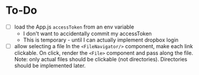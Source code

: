 # To-Do

- [ ] load the App.js `accessToken` from an env variable
  - I don't want to accidentally commit my accessToken
  - This is temporary - until I can actually implement dropbox login
- [ ] allow selecting a file
      In the `<FileNavigator/>` component, make each link clickable. On click, render the `<File>` component and pass along the file.
      Note: only actual files should be clickable (not directories). Directories should be implemented later.
